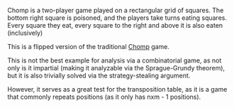 Chomp is a two-player game played on a rectangular grid of squares.
The bottom right square is poisoned, and the players take turns eating squares.
Every square they eat, every square to the right and above it is also eaten (inclusively)

This is a flipped version of the traditional [Chomp](https://en.wikipedia.org/wiki/Chomp) game.

This is not the best example for analysis via a combinatorial game, as not only is it
impartial (making it analyzable via the Sprague-Grundy theorem), but it is also trivially
solved via the strategy-stealing argument.

However, it serves as a great test for the transposition table, as it is a game that commonly
repeats positions (as it only has nxm - 1 positions).

